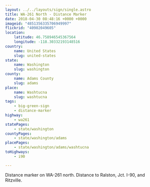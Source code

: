 ```yaml
---
layout: ../../layouts/sign/single.astro
title: WA-261 North - Distance Marker
date: 2018-04-30 08:48:16 +0000 +0000
imageid: "4851356335706949997"
flickrid: "40902049605"
location:
    latitude: 46.758946545367564
    longitude: -118.30332193148516
country:
    name: United States
    slug: united-states
state:
    name: Washington
    slug: washington
county:
    name: Adams County
    slug: adams
place:
    name: Washtucna
    slug: washtucna
tags:
    - big-green-sign
    - distance-marker
highway:
    - wa261
statePages:
    - state/washington
countyPages:
    - state/washington/adams
placePages:
    - state/washington/adams/washtucna
toHighways:
    - i90

---
```

Distance marker on WA-261 north.  Distance to Ralston, Jct. I-90, and Ritzville.